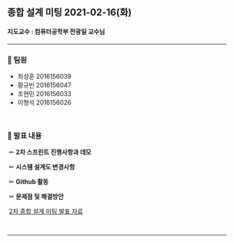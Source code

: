 ## **종합 설계 미팅 2021-02-16(화)**

#### 지도교수 : 컴퓨터공학부 전광일 교수님

***



### **📌 팀원**

-  최성훈 2016156039
-  황규빈 2016156047
-  조현민 2016156033
-  이형석 2016156026

<br>

### **📌 발표 내용**

​		✏ **2차 스프린트 진행사항과 데모**

​		✏ **시스템 설계도 변경사항**

​		✏ **Github 활동**

​		✏ **문제점 및 해결방안**

​		[2차 종합 설계 미팅 발표 자료](https://github.com/kpuce2021/Hyeongdori/blob/master/%EB%B0%9C%ED%91%9C%EC%9E%90%EB%A3%8C/2%EC%B0%A8%EC%8A%A4%ED%94%84%EB%A6%B0%ED%8A%B8%EB%B0%9C%ED%91%9C.pdf)



<br>

***



